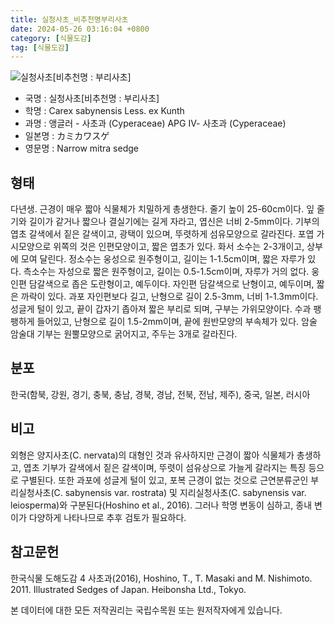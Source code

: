 ```yaml
---
title: 실청사초_비추천명부리사초
date: 2024-05-26 03:16:04 +0800
category: [식물도감]
tag: [식물도감]
---
```




![실청사초[비추천명 : 부리사초]](/fileUpload/plants/basic/Cyperaceae/Carex/4751/4751_1_th2.jpg)
- 국명 : 실청사초[비추천명 : 부리사초]
- 학명 : Carex sabynensis Less. ex Kunth
- 과명 : 앵글러 - 사초과 (Cyperaceae) APG Ⅳ- 사초과 (Cyperaceae)
- 일본명 : カミカワスゲ
- 영문명 : Narrow mitra sedge


## 형태
다년생. 근경이 매우 짧아 식물체가 치밀하게 총생한다. 줄기 높이 25-60cm이다. 잎 줄기와 길이가 같거나 짧으나 결실기에는 길게 자라고, 엽신은 너비 2-5mm이다. 기부의 엽초 갈색에서 짙은 갈색이고, 광택이 있으며, 뚜렷하게 섬유모양으로 갈라진다. 포엽 가시모양으로 위쪽의 것은 인편모양이고, 짧은 엽초가 있다. 화서 소수는 2-3개이고, 상부에 모여 달린다. 정소수는 웅성으로 원주형이고, 길이는 1-1.5cm이며, 짧은 자루가 있다. 측소수는 자성으로 짧은 원주형이고, 길이는 0.5-1.5cm이며, 자루가 거의 없다. 웅인편 담갈색으로 좁은 도란형이고, 예두이다. 자인편 담갈색으로 난형이고, 예두이며, 짧은 까락이 있다. 과포 자인편보다 길고, 난형으로 길이 2.5-3mm, 너비 1-1.3mm이다. 성글게 털이 있고, 끝이 갑자기 좁아져 짧은 부리로 되며, 구부는 가위모양이다. 수과 팽팽하게 들어있고, 난형으로 길이 1.5-2mm이며, 끝에 원반모양의 부속체가 있다. 암술 암술대 기부는 원뿔모양으로 굵어지고, 주두는 3개로 갈라진다.
## 분포
한국(함북, 강원, 경기, 충북, 충남, 경북, 경남, 전북, 전남, 제주), 중국, 일본, 러시아
## 비고
외형은 양지사초(C. nervata)의 대형인 것과 유사하지만 근경이 짧아 식물체가 총생하고, 엽초 기부가 갈색에서 짙은 갈색이며, 뚜렷이 섬유상으로 가늘게 갈라지는 특징 등으로 구별된다. 또한 과포에 성글게 털이 있고, 포복 근경이 없는 것으로 근연분류군인 부리실청사초(C. sabynensis var. rostrata) 및 지리실청사초(C. sabynensis var. leiosperma)와 구분된다(Hoshino et al., 2016). 그러나 학명 변동이 심하고, 종내 변이가 다양하게 나타나므로 추후 검토가 필요하다.
## 참고문헌
한국식물 도해도감 4 사초과(2016), Hoshino, T., T. Masaki and M. Nishimoto. 2011. Illustrated Sedges of Japan. Heibonsha Ltd., Tokyo.






본 데이터에 대한 모든 저작권리는 국립수목원 또는 원저작자에게 있습니다.

